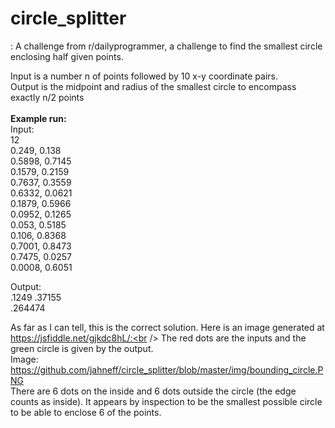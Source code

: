 # circle_splitter
: A challenge from r/dailyprogrammer, a challenge to find the smallest circle enclosing half given points.

Input is a number n of points followed by 10 x-y coordinate pairs. <br />
Output is the midpoint and radius of the smallest circle to encompass exactly n/2 points <br /> <br /> 
**Example run:** <br />
Input: <br /> 
12 <br />
0.249, 0.138 <br />
0.5898, 0.7145 <br />
0.1579, 0.2159 <br />
0.7637, 0.3559 <br />
0.6332, 0.0621 <br />
0.1879, 0.5966 <br />
0.0952, 0.1265 <br />
0.053, 0.5185 <br />
0.106, 0.8368 <br />
0.7001, 0.8473 <br />
0.7475, 0.0257 <br />
0.0008, 0.6051 <br />


Output:  <br />
.1249 .37155 <br />
.264474 <br />

As far as I can tell, this is the correct solution. Here is an image generated at https://jsfiddle.net/gjkdc8hL/:<br />
The red dots are the inputs and the green circle is given by the output. <br />
Image: https://github.com/jahneff/circle_splitter/blob/master/img/bounding_circle.PNG
<br />
There are 6 dots on the inside and 6 dots outside the circle (the edge counts as inside). It appears by inspection to be the smallest possible circle to be able to enclose 6 of the points.   

